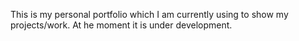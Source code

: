 This is my personal portfolio which I am currently using to show my projects/work.
At he moment it is under development.
